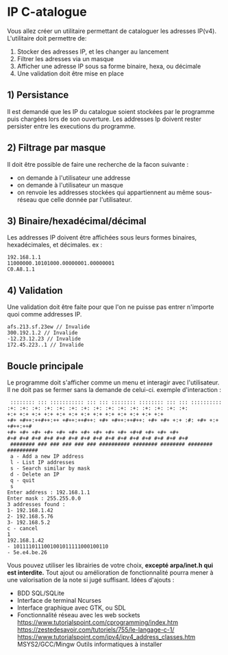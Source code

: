 # IP C-atalogue
Vous allez créer un utilitaire permettant de cataloguer les adresses IP(v4).
L'utilitaire doit permettre de:
1. Stocker des adresses IP, et les changer au lancement
2. Filtrer les adresses via un masque
3. Afficher une adresse IP sous sa forme binaire, hexa, ou décimale
4. Une validation doit être mise en place
## 1) Persistance
Il est demandé que les IP du catalogue soient stockées par le programme puis chargées lors de son 
ouverture.
Les addresses Ip doivent rester persister entre les executions du programme.
## 2) Filtrage par masque
Il doit être possible de faire une recherche de la facon suivante :
- on demande à l'utilisateur une addresse
- on demande à l'utilisateur un masque
- on renvoie les addresses stockées qui appartiennent au même sous-réseau que celle donnée par 
l'utilisateur.
## 3) Binaire/hexadécimal/décimal
Les addresses IP doivent être affichées sous leurs formes binaires, hexadécimales, et décimales.
ex :
```
192.168.1.1
11000000.10101000.00000001.00000001
C0.A8.1.1
```
## 4) Validation
Une validation doit être faite pour que l'on ne puisse pas entrer n'importe quoi comme addresses IP.
```
afs.213.sf.23ew // Invalide
300.192.1.2 // Invalide
-12.23.12.23 // Invalide
172.45.223..1 // Invalide
```
## Boucle principale
Le programme doit s'afficher comme un menu et interagir avec l'utilisateur.
Il ne doit pas se fermer sans la demande de celui-ci.
exemple d'interaction :
```
 :::::::: ::: ::::::::::: ::: ::: :::::::: :::::::: ::: ::: ::::::::::
:+: :+: :+: :+: :+: :+: :+: :+: :+: :+: :+: :+: :+: :+: :+:
+:+ +:+ +:+ +:+ +:+ +:+ +:+ +:+ +:+ +:+ +:+ +:+ +:+
+#+ +#++:++#++:++ +#++:++#++: +#+ +#++:++#++: +#+ +#+ +:+ :#: +#+ +:+ +#++:++#
+#+ +#+ +#+ +#+ +#+ +#+ +#+ +#+ +#+ +#+ +#+# +#+ +#+ +#+
#+# #+# #+# #+# #+# #+# #+# #+# #+# #+# #+# #+# #+# #+# #+#
 ######## ### ### ### ### ### ########## ######## ######## ######## 
##########
 a - Add a new IP address
 l - List IP addresses
 s - Search similar by mask
 d - Delete an IP
 q - quit
 s
Enter address : 192.168.1.1
Enter mask : 255.255.0.0
3 addresses found :
1- 192.168.1.42
2- 192.168.5.76
3- 192.168.5.2
c - cancel
1
192.168.1.42
- 1011110111001001011111000100110
- 5e.e4.be.26
```
Vous pouvez utiliser les librairies de votre choix, **excepté arpa/inet.h qui est interdite.**
Tout ajout ou amélioration de fonctionnalité pourra mener à une valorisation de la note si jugé suffisant.
Idées d'ajouts :
- BDD SQL/SQLite
- Interface de terminal Ncurses
- Interface graphique avec GTK, ou SDL
- Fonctionnalité réseau avec les web sockets
https://www.tutorialspoint.com/cprogramming/index.htm
https://zestedesavoir.com/tutoriels/755/le-langage-c-1/
https://www.tutorialspoint.com/ipv4/ipv4_address_classes.htm
MSYS2/GCC/Mingw
Outils informatiques à installer